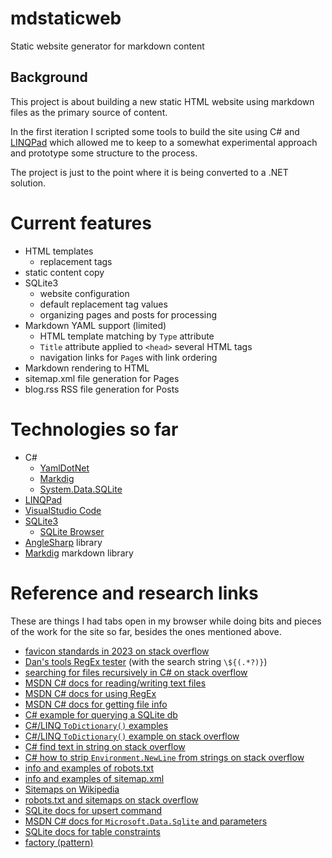 # mdstaticweb
Static website generator for markdown content

## Background
This project is about building a new static HTML website using markdown files as the primary source of content.

In the first iteration I scripted some tools to build the site using C# and [LINQPad][LINQPad link] which allowed me to keep to a somewhat experimental approach and prototype some structure to the process.

The project is just to the point where it is being converted to a .NET solution.

# Current features

* HTML templates
    * replacement tags
* static content copy
* SQLite3
    * website configuration
    * default replacement tag values
    * organizing pages and posts for processing
* Markdown YAML support (limited)
    * HTML template matching by `Type` attribute
    * `Title` attribute applied to `<head>` several HTML tags
    * navigation links for `Page`s with link ordering
* Markdown rendering to HTML
* sitemap.xml file generation for Pages
* blog.rss RSS file generation for Posts

# Technologies so far

* C#
    * [YamlDotNet][YamlDotNet link]
    * [Markdig][Markdig link]
    * [System.Data.SQLite][System.Data.SQLite link]
* [LINQPad][LINQPad link]
* [VisualStudio Code][VisualStudio Code link]
* [SQLite3][SQLite link]
    * [SQLite Browser][SQLite Browser link]
* [AngleSharp][AngleSharp link] library
* [Markdig][Markdig extensions code link] markdown library

# Reference and research links

These are things I had tabs open in my browser while doing bits and pieces of the work for the site so far, besides the ones mentioned above.

* [favicon standards in 2023 on stack overflow](https://stackoverflow.com/questions/48956465/favicon-standard-2023-svg-ico-png-and-dimensions/48969053#48969053)
* [Dan's tools RegEx tester](https://www.regextester.com) (with the search string `\${(.*?)}`)
* [searching for files recursively in C# on stack overflow](https://stackoverflow.com/questions/9830069/searching-for-file-in-directories-recursively)
* [MSDN C# docs for reading/writing text files](https://learn.microsoft.com/en-us/troubleshoot/developer/visualstudio/csharp/language-compilers/read-write-text-file)
* [MSDN C# docs for using RegEx](https://learn.microsoft.com/en-us/dotnet/api/system.text.regularexpressions.regex?view=net-8.0)
* [MSDN C# docs for getting file info](https://learn.microsoft.com/en-us/dotnet/api/system.io.fileinfo?view=net-8.0)
* [C# example for querying a SQLite db](https://csharp.hotexamples.com/examples/System.Data.SQLite/SQLiteDataReader/-/php-sqlitedatareader-class-examples.html)
* [C#/LINQ `ToDictionary()` examples](https://dotnettutorials.net/lesson/todictionary-method/)
* [C#/LINQ `ToDictionary()` example on stack overflow](https://stackoverflow.com/questions/2968356/linq-transform-dictionarykey-value-to-dictionaryvalue-key)
* [C# find text in string on stack overflow](https://stackoverflow.com/questions/10709821/find-text-in-string-with-c-sharp)
* [C# how to strip `Environment.NewLine` from strings on stack overflow](https://stackoverflow.com/questions/30824533/how-to-split-environment-newline)
* [info and examples of robots.txt](https://moz.com/learn/seo/robotstxt)
* [info and examples of sitemap.xml](https://pagedart.com/blog/robots-txt-file-example/)
* [Sitemaps on Wikipedia](https://en.wikipedia.org/wiki/Sitemaps)
* [robots.txt and sitemaps on stack overflow](https://stackoverflow.com/questions/63542354/readthedocs-robots-txt-and-sitemap-xml)
* [SQLite docs for upsert command](https://www.sqlite.org/lang_UPSERT.html)
* [MSDN C# docs for `Microsoft.Data.Sqlite` and parameters](https://learn.microsoft.com/en-us/dotnet/standard/data/sqlite/parameters)
* [SQLite docs for table constraints](https://www.sqlite.org/syntax/column-constraint.html)
* [factory (pattern)][factory pattern link]

[LINQPad link]: https://www.linqpad.net
[VisualStudio Code link]: https://code.visualstudio.com
[YamlDotNet link]: https://github.com/aaubry/YamlDotNet/wiki
[Markdig link]: https://github.com/xoofx/markdig
[System.Data.SQLite link]: https://system.data.sqlite.org/index.html/doc/trunk/www/index.wiki
[SQLite link]: https://www.sqlite.org/index.html
[SQLite Browser link]: sqlitebrowser.org/
[AngleSharp link]: https://github.com/AngleSharp/AngleSharp/
[Markdig extensions code link]: https://github.com/xoofx/markdig/tree/master/src/Markdig/Extensions
[figure HTML tag documentation link]: https://developer.mozilla.org/en-US/docs/Web/HTML/Element/figure
[factory pattern link]: https://dotnettutorials.net/lesson/factory-design-pattern-csharp/